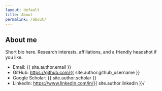 ```yaml
---
layout: default
title: About
permalink: /about/
---
```


## About me

Short bio here. Research interests, affiliations, and a friendly headshot if you like.

- Email: {{ site.author.email }}
- GitHub: https://github.com/{{ site.author.github_username }}
- Google Scholar: {{ site.author.scholar }}
- LinkedIn: https://www.linkedin.com/in/{{ site.author.linkedin }}/
